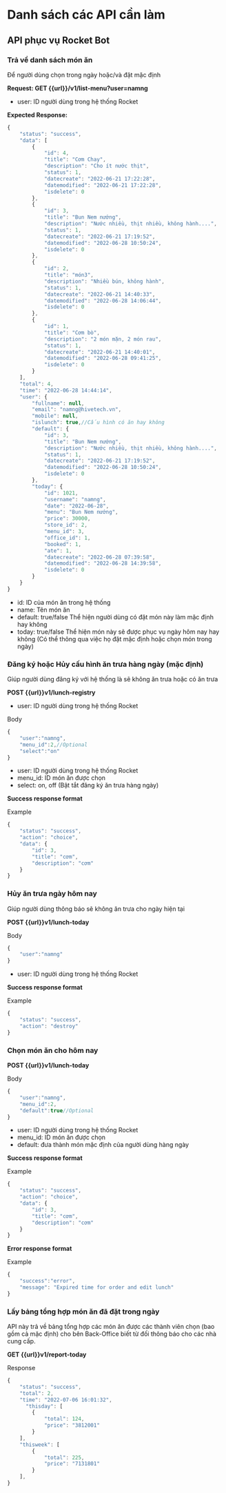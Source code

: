 # Danh sách các API cần làm

## API phục vụ Rocket Bot

### Trả về danh sách món ăn

Để người dùng chọn trong ngày hoặc/và đặt mặc định

**Request: GET {{url}}/v1/list-menu?user=namng**

- user: ID người dùng trong hệ thống Rocket

**Expected Response:**

```javascript
{
    "status": "success",
    "data": [
        {
            "id": 4,
            "title": "Cơm Chay",
            "description": "Cho ít nước thịt",
            "status": 1,
            "datecreate": "2022-06-21 17:22:28",
            "datemodified": "2022-06-21 17:22:28",
            "isdelete": 0
        },
        {
            "id": 3,
            "title": "Bun Nem nướng",
            "description": "Nước nhiều, thịt nhiều, không hành....",
            "status": 1,
            "datecreate": "2022-06-21 17:19:52",
            "datemodified": "2022-06-28 10:50:24",
            "isdelete": 0
        },
        {
            "id": 2,
            "title": "món3",
            "description": "Nhiều bún, không hành",
            "status": 1,
            "datecreate": "2022-06-21 14:40:33",
            "datemodified": "2022-06-28 14:06:44",
            "isdelete": 0
        },
        {
            "id": 1,
            "title": "Cơm bò",
            "description": "2 món mặn, 2 món rau",
            "status": 1,
            "datecreate": "2022-06-21 14:40:01",
            "datemodified": "2022-06-28 09:41:25",
            "isdelete": 0
        }
    ],
    "total": 4,
    "time": "2022-06-28 14:44:14",
    "user": {
        "fullname": null,
        "email": "namng@hivetech.vn",
        "mobile": null,
        "islunch": true,//Cấu hình có ăn hay không
        "default": {
            "id": 3,
            "title": "Bun Nem nướng",
            "description": "Nước nhiều, thịt nhiều, không hành....",
            "status": 1,
            "datecreate": "2022-06-21 17:19:52",
            "datemodified": "2022-06-28 10:50:24",
            "isdelete": 0
        },
        "today": {
            "id": 1021,
            "username": "namng",
            "date": "2022-06-28",
            "menu": "Bun Nem nướng",
            "price": 30000,
            "store_id": 2,
            "menu_id": 3,
            "office_id": 1,
            "booked": 1,
            "ate": 1,
            "datecreate": "2022-06-28 07:39:58",
            "datemodified": "2022-06-28 14:39:58",
            "isdelete": 0
        }
    }
}
```

- id: ID của món ăn trong hệ thống
- name: Tên món ăn
- default: true/false Thể hiện người dùng có đặt món này làm mặc định hay không
- today: true/false Thể hiện món này sẽ được phục vụ ngày hôm nay hay không (Có thể thông qua việc họ đặt mặc định hoặc chọn món trong ngày)

### Đăng ký hoặc Hủy cấu hình ăn trưa hàng ngày (mặc định)

Giúp người dùng đăng ký với hệ thống là sẽ không ăn trưa hoặc có ăn trưa

**POST {{url}}v1/lunch-registry**

- user: ID người dùng trong hệ thống Rocket

Body

```js
{
    "user":"namng",
    "menu_id":2,//Optional
    "select":"on"
}
```
- user: ID người dùng trong hệ thống Rocket
- menu_id: ID món ăn được chọn
- select: on, off (Bật tắt đăng ký ăn trưa hàng ngày)

**Success response format**

Example

```js
{
    "status": "success",
    "action": "choice",
    "data": {
        "id": 3,
        "title": "cơm",
        "description": "cơm"
    }
}
```

### Hủy ăn trưa ngày hôm nay

Giúp người dùng thông báo sẽ không ăn trưa cho ngày hiện tại

**POST {{url}}v1/lunch-today**



Body

```js
{
    "user":"namng"
}
```
- user: ID người dùng trong hệ thống Rocket

**Success response format**

Example

```js
{
    "status": "success",
    "action": "destroy"
}
```

### Chọn món ăn cho hôm nay

**POST {{url}}v1/lunch-today**



Body

```js
{
    "user":"namng",
    "menu_id":2,
    "default":true//Optional
}
```
- user: ID người dùng trong hệ thống Rocket
- menu_id: ID món ăn được chọn
- default: đưa thành món mặc định của người dùng hàng ngày

**Success response format**

Example

```js
{
    "status": "success",
    "action": "choice",
    "data": {
        "id": 3,
        "title": "cơm",
        "description": "cơm"
    }
}
```
**Error response format**

Example

```js
{
    "success":"error",
    "message": "Expired time for order and edit lunch"
}
```

### Lấy bảng tổng hợp món ăn đã đặt trong ngày

API này trả về bảng tổng hợp các món ăn được các thành viên chọn (bao gồm cả mặc định) cho bên Back-Office biết từ đối thông báo cho các nhà cung cấp.

**GET {{url}}v1/report-today**

Response

```javascript
{
    "status": "success",
    "total": 2,
    "time": "2022-07-06 16:01:32",
      "thisday": [
        {
            "total": 124,
            "price": "3812001"
        }
    ],
    "thisweek": [
        {
            "total": 225,
            "price": "7131801"
        }
    ],
}
```
